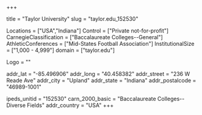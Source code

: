 
+++

title = "Taylor University"
slug = "taylor.edu_152530"

Locations = ["USA","Indiana"]
Control = ["Private not-for-profit"]
CarnegieClassification = ["Baccalaureate Colleges--General"]
AthleticConferences = ["Mid-States Football Association"]
InstitutionalSize = ["1,000 - 4,999"]
domain = ["taylor.edu"]

Logo = ""

addr_lat = "-85.496906"
addr_long = "40.458382"
addr_street = "236 W Reade Ave"
addr_city = "Upland"
addr_state = "Indiana"
addr_postalcode = "46989-1001"

ipeds_unitid = "152530"
carn_2000_basic = "Baccalaureate Colleges--Diverse Fields"
addr_country = "USA"
+++
    
